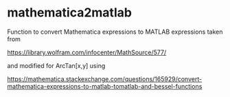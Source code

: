 # mathematica2matlab
 Function to convert Mathematica expressions to MATLAB expressions taken from
 
 https://library.wolfram.com/infocenter/MathSource/577/ 
 
 and modified for ArcTan[x,y] using 
 
 https://mathematica.stackexchange.com/questions/165929/convert-mathematica-expressions-to-matlab-tomatlab-and-bessel-functions
